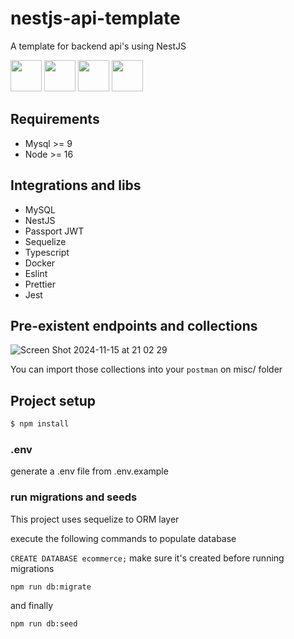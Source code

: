 # nestjs-api-template
A template for backend api's using NestJS

<img width="50" height="50" src="https://github.com/user-attachments/assets/42f7fa0e-02e2-43a6-b04e-ba3a10156429" />
<img width="50" height="50" src="https://github.com/user-attachments/assets/96442bf5-47cd-43a0-8d64-20b59c4e1aec" />
<img width="50" height="50" src="https://github.com/user-attachments/assets/56802a50-e6de-436e-9804-da75095887b4" />
<img width="50" height="50" src="https://github.com/user-attachments/assets/8d579f8b-f2f4-4906-b005-c9edf70ab58c" />


## Requirements

- Mysql >= 9
- Node >= 16


## Integrations and libs

* MySQL
* NestJS
* Passport JWT
* Sequelize
* Typescript
* Docker
* Eslint
* Prettier
* Jest

## Pre-existent endpoints and collections

![Screen Shot 2024-11-15 at 21 02 29](https://github.com/user-attachments/assets/377f8805-892f-4cae-9865-5e5ddbd1cb4b)

You can import those collections into your `postman` on misc/ folder

## Project setup

```bash
$ npm install
```

### .env

generate a .env file from .env.example

### run migrations and seeds

This project uses sequelize to ORM layer

execute the following commands to populate database

`CREATE DATABASE ecommerce;` make sure it's created before running migrations

`npm run db:migrate`

and finally

`npm run db:seed`

